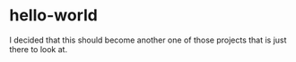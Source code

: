 # hello-world
I decided that this should become another one of those projects that is just there to look at.
